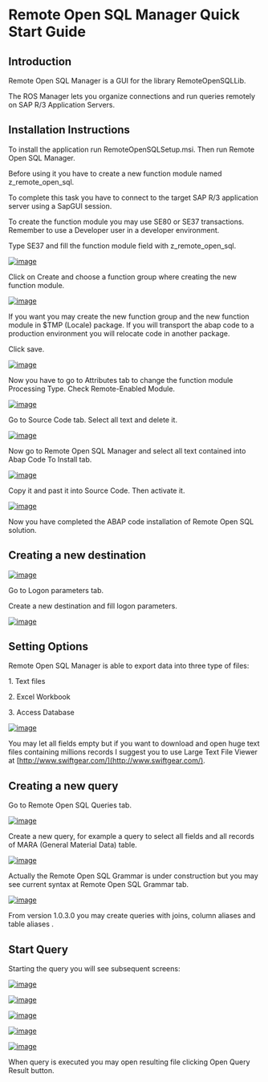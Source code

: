 <div class="wikidoc">

# Remote Open SQL Manager Quick Start Guide

## Introduction

Remote Open SQL Manager is a GUI for the library RemoteOpenSQLLib.

The ROS Manager lets you organize connections and run queries remotely on SAP R/3 Application Servers.

## Installation Instructions

To install the application run RemoteOpenSQLSetup.msi. Then run Remote Open SQL Manager.

Before using it you have to create a new function module named z_remote_open_sql.

To complete this task you have to connect to the target SAP R/3 application server using a SapGUI session.

To create the function module you may use SE80 or SE37 transactions. Remember to use a Developer user in a developer environment.

Type SE37 and fill the function module field with z_remote_open_sql.

[![image](http://download.codeplex.com/Download?ProjectName=remoteopensql&DownloadId=275306 "image")](http://download.codeplex.com/Download?ProjectName=remoteopensql&DownloadId=275305)

Click on Create and choose a function group where creating the new function module.

[![image](http://download.codeplex.com/Download?ProjectName=remoteopensql&DownloadId=275308 "image")](http://download.codeplex.com/Download?ProjectName=remoteopensql&DownloadId=275307)

If you want you may create the new function group and the new function module in $TMP (Locale) package. If you will transport the abap code to a production environment you will relocate code in another package.

Click save.

[![image](http://download.codeplex.com/Download?ProjectName=remoteopensql&DownloadId=275310 "image")](http://download.codeplex.com/Download?ProjectName=remoteopensql&DownloadId=275309)

Now you have to go to Attributes tab to change the function module Processing Type. Check Remote-Enabled Module.

[![image](http://download.codeplex.com/Download?ProjectName=remoteopensql&DownloadId=275312 "image")](http://download.codeplex.com/Download?ProjectName=remoteopensql&DownloadId=275311)

Go to Source Code tab. Select all text and delete it.

[![image](http://download.codeplex.com/Download?ProjectName=remoteopensql&DownloadId=275314 "image")](http://download.codeplex.com/Download?ProjectName=remoteopensql&DownloadId=275313)

Now go to Remote Open SQL Manager and select all text contained into Abap Code To Install tab.

[![image](http://download.codeplex.com/Download?ProjectName=remoteopensql&DownloadId=275316 "image")](http://download.codeplex.com/Download?ProjectName=remoteopensql&DownloadId=275315)

Copy it and past it into Source Code. Then activate it.

[![image](http://download.codeplex.com/Download?ProjectName=remoteopensql&DownloadId=275318 "image")](http://download.codeplex.com/Download?ProjectName=remoteopensql&DownloadId=275317)

Now you have completed the ABAP code installation of Remote Open SQL solution.

## Creating a new destination

[![image](http://download.codeplex.com/Download?ProjectName=remoteopensql&DownloadId=275320 "image")](http://download.codeplex.com/Download?ProjectName=remoteopensql&DownloadId=275319)

Go to Logon parameters tab.

Create a new destination and fill logon parameters.

[![image](http://download.codeplex.com/Download?ProjectName=remoteopensql&DownloadId=275322 "image")](http://download.codeplex.com/Download?ProjectName=remoteopensql&DownloadId=275321)

## Setting Options

Remote Open SQL Manager is able to export data into three type of files:

1\. Text files

2\. Excel Workbook

3\. Access Database

[![image](http://download.codeplex.com/Download?ProjectName=remoteopensql&DownloadId=275324 "image")](http://download.codeplex.com/Download?ProjectName=remoteopensql&DownloadId=275323)

You may let all fields empty but if you want to download and open huge text files containing millions records I suggest you to use Large Text File Viewer at [http://www.swiftgear.com/](http://www.swiftgear.com/).

## Creating a new query

Go to Remote Open SQL Queries tab.

[![image](http://download.codeplex.com/Download?ProjectName=remoteopensql&DownloadId=275326 "image")](http://download.codeplex.com/Download?ProjectName=remoteopensql&DownloadId=275325)

Create a new query, for example a query to select all fields and all records of MARA (General Material Data) table.

[![image](http://download.codeplex.com/Download?ProjectName=remoteopensql&DownloadId=275328 "image")](http://download.codeplex.com/Download?ProjectName=remoteopensql&DownloadId=275327)

Actually the Remote Open SQL Grammar is under construction but you may see current syntax at Remote Open SQL Grammar tab.

[![image](http://download.codeplex.com/Download?ProjectName=remoteopensql&DownloadId=275330 "image")](http://download.codeplex.com/Download?ProjectName=remoteopensql&DownloadId=275329)

From version 1.0.3.0 you may create queries with joins, column aliases and table aliases .

## Start Query

Starting the query you will see subsequent screens:

[![image](http://download.codeplex.com/Download?ProjectName=remoteopensql&DownloadId=275332 "image")](http://download.codeplex.com/Download?ProjectName=remoteopensql&DownloadId=275331)

[![image](http://download.codeplex.com/Download?ProjectName=remoteopensql&DownloadId=275334 "image")](http://download.codeplex.com/Download?ProjectName=remoteopensql&DownloadId=275333)

[![image](http://download.codeplex.com/Download?ProjectName=remoteopensql&DownloadId=275336 "image")](http://download.codeplex.com/Download?ProjectName=remoteopensql&DownloadId=275335)

[![image](http://download.codeplex.com/Download?ProjectName=remoteopensql&DownloadId=275338 "image")](http://download.codeplex.com/Download?ProjectName=remoteopensql&DownloadId=275337)

[![image](http://download.codeplex.com/Download?ProjectName=remoteopensql&DownloadId=275340 "image")](http://download.codeplex.com/Download?ProjectName=remoteopensql&DownloadId=275339)

When query is executed you may open resulting file clicking Open Query Result button.

</div>